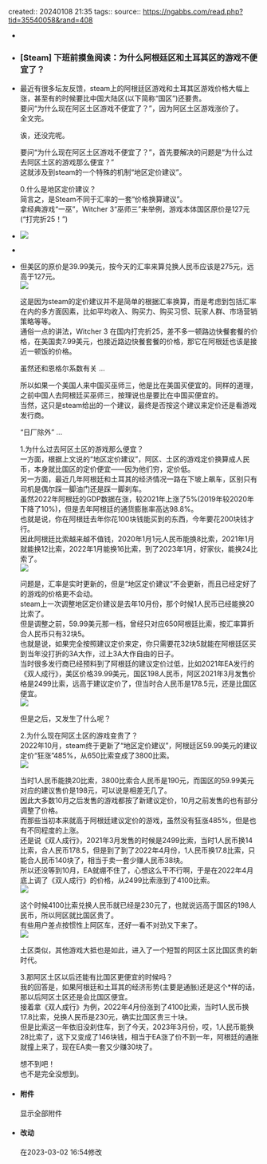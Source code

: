 created:: 20240108 21:35
tags:: 
source:: https://ngabbs.com/read.php?tid=35540058&rand=408

-
- ### \[Steam\] 下班前摸鱼阅读：为什么阿根廷区和土耳其区的游戏不便宜了？
- 最近有很多坛友反馈，steam上的阿根廷区游戏和土耳其区游戏价格大幅上涨，甚至有的时候要比中国大陆区(以下简称“国区”)还要贵。  
  要问“为什么现在阿区土区游戏不便宜了？”，因为阿区土区游戏涨价了。  
  全文完。
  
  诶，还没完呢。
  
  要问“为什么现在阿区土区游戏不便宜了？”，首先要解决的问题是“为什么过去阿区土区的游戏那么便宜？”  
  这就涉及到steam的一个特殊的机制“地区定价建议”。
  
  0.什么是地区定价建议？  
  简言之，是Steam不同于汇率的一套“价格换算建议”。  
  拿经典游戏“一巫”，Witcher 3“巫师三”来举例，游戏本体国区原价是127元(“打完折25！”)
- ![](../assets/2024/biQ9tzs-hvnhKlT3cSxh-58.png)
-
- 但美区的原价是39.99美元，按今天的汇率来算兑换人民币应该是275元，远高于127元。  
  ![](../assets/2024/biQ9tzt-51u0KqT3cSxu-5d.png)
  
  这是因为steam的定价建议并不是简单的根据汇率换算，而是考虑到包括汇率在内的多方面因素，比如平均收入、购买力、购买习惯、玩家人群、市场营销策略等等。  
  通俗一点的讲法，Witcher 3 在国内打完折25，差不多一顿路边快餐套餐的价格，在美国卖7.99美元，也接近路边快餐套餐的价格，那它在阿根廷也该是接近一顿饭的价格。
  
  虽然还和恩格尔系数有关 ...
  
  所以如果一个美国人来中国买巫师三，他是比在美国买便宜的。同样的道理，之前中国人去阿根廷买巫师三，按理说也是要比在中国买便宜的。  
  当然，这只是steam给出的一个建议，最终是否按这个建议来定价还是看游戏发行商。
  
  “日厂除外” ...
  
  1.为什么过去阿区土区的游戏那么便宜？  
  一方面，根据上文说的“地区定价建议”，阿区、土区的游戏定价换算成人民币，本身就比国区的定价便宜——因为他们穷，定价低。  
  另一方面，最近几年阿根廷和土耳其的经济情况一路在下坡上飙车，区别只有司机是偶尔踩一脚油门还是踩一脚刹车。  
  虽然2022年阿根廷的GDP数据在涨，较2021年上涨了5%(2019年较2020年下降了10%)，但是去年阿根廷的通货膨胀率高达98.8%。  
  也就是说，你在阿根廷去年你花100块钱能买到的东西，今年要花200块钱才行。  
  因此阿根廷比索越来越不值钱，2020年1月1元人民币能换8比索，2021年1月就能换12比索，2022年1月能换16比索，到了2023年1月，好家伙，能换24比索了。  
  ![](../assets/2024/biQ1g5c-i15wK1dT3cSlp-jg.png)
  
  问题是，汇率是实时更新的，但是“地区定价建议”不会更新，而且已经定好了的游戏的价格更不会动。  
  steam上一次调整地区定价建议是去年10月份，那个时候1人民币已经能换20比索了。  
  但是调整之前，59.99美元那一档，曾经只对应650阿根廷比索，按汇率算折合人民币只有32块5。  
  也就是说，如果完全按照建议定价来定，你只需要花32块5就能在阿根廷区买到当年没打折的3A大作，过上3A大作自由的日子。  
  当时很多发行商已经预料到了阿根廷的建议定价过低，比如2021年EA发行的《双人成行》，美区价格39.99美元，国区198人民币，阿区2021年3月发售价格是2499比索，远高于建议定价了，但当时合人民币是178.5元，还是比国区便宜。  
  ![](../assets/2024/biQm4h-3348K1iT3cSxt-fg.png)
  
  但是之后，又发生了什么呢？
  
  2.为什么现在阿区土区的游戏变贵了？  
  2022年10月，steam终于更新了“地区定价建议”，阿根廷区59.99美元的建议定价“狂涨”485%，从650比索变成了3800比索。  
  ![](../assets/2024/biQ9usg-59fhKzT1kSff-1q.jpg)
  
  当时1人民币能换20比索，3800比索合人民币是190元，而国区的59.99美元对应的建议售价是198元，可以说是相差无几了。  
  因此大多数10月之后发售的游戏都按了新建议定价，10月之前发售的也有部分调整了价格。  
  而那些当初本来就高于阿根廷建议定价的游戏，虽然没有狂涨485%，但是也有不同程度的上涨。  
  还是说《双人成行》，2021年3月发售的时候是2499比索，当时1人民币换14比索，合人民币178.5，但是到了到了2022年4月份，1人民币换17.8比索，只能合人民币140块了，相当于卖一套少赚人民币38块。  
  所以还没等到10月，EA就绷不住了，心想这么干不行啊，于是在2022年4月底上调了《双人成行》的价格，从2499比索涨到了4100比索。  
  ![](../assets/2024/biQ9tzt-e2rjK1jT3cSxf-fm.png)
  
  这个时候4100比索兑换人民币就已经是230元了，也就说远高于国区的198人民币，所以阿区就比国区贵了。  
  有些用户差点按惯性上阿区车，还好一看不对劲又下来了。  
  ![](../assets/2024/biQ9u39-gqjkKkT1kSch-8a.png)
  
  土区类似，其他游戏大抵也是如此，进入了一个短暂的阿区土区比国区贵的新时代。
  
  3.那阿区土区以后还能有比国区更便宜的时候吗？  
  我的回答是，如果阿根廷和土耳其的经济形势(主要是通胀)还是这个\*样的话，那以后阿区土区还是会比国区便宜。  
  接着拿《双人成行》为例，2022年4月份涨到了4100比索，当时1人民币换17.8比索，兑换人民币是230元，确实比国区贵三十块。  
  但是比索这一年依旧没刹住车，到了今天，2023年3月份，哎，1人民币能换28比索了，这下又变成了146块钱，相当于EA涨了价不到一年，阿根廷的通胀就撞上来了，现在EA卖一套又少赚30块了。
  
  想不到吧！  
  也不是完全没想到。
- #### 附件
  
  显示全部附件
- #### 改动
  
  在2023-03-02 16:54修改